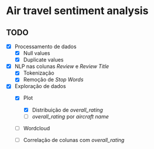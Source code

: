 # Air travel sentiment analysis


## TODO

* [x] Processamento de dados
  * [x] Null values
  * [x] Duplicate values
* [x] NLP nas colunas *Review* e *Review Title*
  * [x] Tokenização
  * [x] Remoção de *Stop Words*
* [x] Exploração de dados
  * [x] Plot
    * [x] Distribuição de *overall_rating*
    * [ ] *overall_rating* por *aircraft name*
  * [ ] Wordcloud
  * [ ] Correlação de colunas com *overall_rating*

